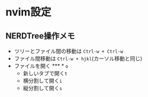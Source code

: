 # nvim設定

## NERDTree操作メモ

* ツリーとファイル間の移動は `Ctrl-w + Ctrl-w`
* ファイル間移動は `Ctrl-w + hjkl`(カーソル移動と同じ)
* ファイルを開く
  *** * `o`
   * 新しいタブで開く`t`
   * 横分割して開く`i`
   * 縦分割して開く`s`
